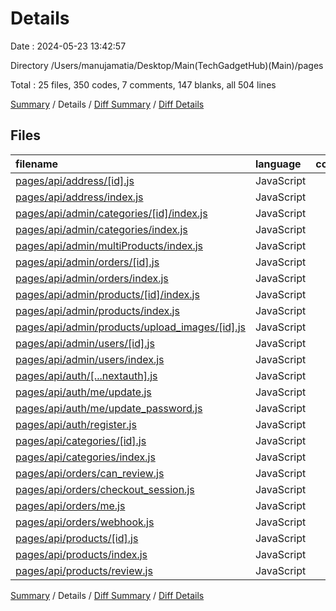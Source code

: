 # Details

Date : 2024-05-23 13:42:57

Directory /Users/manujamatia/Desktop/Main(TechGadgetHub)(Main)/pages

Total : 25 files,  350 codes, 7 comments, 147 blanks, all 504 lines

[Summary](results.md) / Details / [Diff Summary](diff.md) / [Diff Details](diff-details.md)

## Files
| filename | language | code | comment | blank | total |
| :--- | :--- | ---: | ---: | ---: | ---: |
| [pages/api/address/[id].js](/pages/api/address/%5Bid%5D.js) | JavaScript | 15 | 0 | 6 | 21 |
| [pages/api/address/index.js](/pages/api/address/index.js) | JavaScript | 13 | 0 | 6 | 19 |
| [pages/api/admin/categories/[id]/index.js](/pages/api/admin/categories/%5Bid%5D/index.js) | JavaScript | 13 | 0 | 6 | 19 |
| [pages/api/admin/categories/index.js](/pages/api/admin/categories/index.js) | JavaScript | 12 | 0 | 5 | 17 |
| [pages/api/admin/multiProducts/index.js](/pages/api/admin/multiProducts/index.js) | JavaScript | 8 | 0 | 5 | 13 |
| [pages/api/admin/orders/[id].js](/pages/api/admin/orders/%5Bid%5D.js) | JavaScript | 18 | 0 | 5 | 23 |
| [pages/api/admin/orders/index.js](/pages/api/admin/orders/index.js) | JavaScript | 12 | 0 | 5 | 17 |
| [pages/api/admin/products/[id]/index.js](/pages/api/admin/products/%5Bid%5D/index.js) | JavaScript | 16 | 0 | 5 | 21 |
| [pages/api/admin/products/index.js](/pages/api/admin/products/index.js) | JavaScript | 12 | 0 | 5 | 17 |
| [pages/api/admin/products/upload_images/[id].js](/pages/api/admin/products/upload_images/%5Bid%5D.js) | JavaScript | 21 | 0 | 7 | 28 |
| [pages/api/admin/users/[id].js](/pages/api/admin/users/%5Bid%5D.js) | JavaScript | 18 | 0 | 5 | 23 |
| [pages/api/admin/users/index.js](/pages/api/admin/users/index.js) | JavaScript | 12 | 0 | 5 | 17 |
| [pages/api/auth/[...nextauth].js](/pages/api/auth/%5B...nextauth%5D.js) | JavaScript | 71 | 2 | 19 | 92 |
| [pages/api/auth/me/update.js](/pages/api/auth/me/update.js) | JavaScript | 16 | 0 | 7 | 23 |
| [pages/api/auth/me/update_password.js](/pages/api/auth/me/update_password.js) | JavaScript | 9 | 0 | 5 | 14 |
| [pages/api/auth/register.js](/pages/api/auth/register.js) | JavaScript | 8 | 0 | 5 | 13 |
| [pages/api/categories/[id].js](/pages/api/categories/%5Bid%5D.js) | JavaScript | 8 | 0 | 5 | 13 |
| [pages/api/categories/index.js](/pages/api/categories/index.js) | JavaScript | 8 | 0 | 5 | 13 |
| [pages/api/orders/can_review.js](/pages/api/orders/can_review.js) | JavaScript | 9 | 0 | 5 | 14 |
| [pages/api/orders/checkout_session.js](/pages/api/orders/checkout_session.js) | JavaScript | 9 | 0 | 5 | 14 |
| [pages/api/orders/me.js](/pages/api/orders/me.js) | JavaScript | 9 | 0 | 5 | 14 |
| [pages/api/orders/webhook.js](/pages/api/orders/webhook.js) | JavaScript | 8 | 5 | 6 | 19 |
| [pages/api/products/[id].js](/pages/api/products/%5Bid%5D.js) | JavaScript | 8 | 0 | 5 | 13 |
| [pages/api/products/index.js](/pages/api/products/index.js) | JavaScript | 8 | 0 | 5 | 13 |
| [pages/api/products/review.js](/pages/api/products/review.js) | JavaScript | 9 | 0 | 5 | 14 |

[Summary](results.md) / Details / [Diff Summary](diff.md) / [Diff Details](diff-details.md)